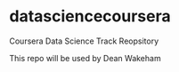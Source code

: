 datasciencecoursera
===================

Coursera Data Science Track Reopsitory

This repo will be used by Dean Wakeham
